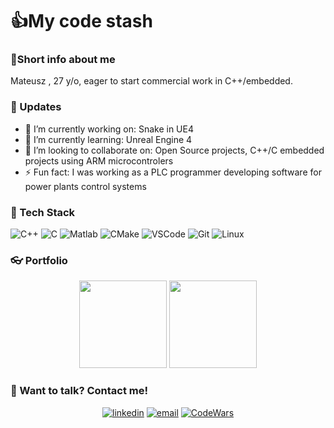 # 👍My code stash

### 👀Short info about me
Mateusz , 27 y/o, eager to start commercial work in C++/embedded.

### 📆 Updates
- 🔭 I’m currently working on: Snake in UE4
- 🌱 I’m currently learning: Unreal Engine 4 
- 👯 I’m looking to collaborate on: Open Source projects, C++/C embedded projects using ARM microcontrolers
- ⚡ Fun fact: I was working as a PLC programmer developing software for power plants control systems

### 🔨 Tech Stack

![C++](https://img.shields.io/badge/C++-00599C?style=for-the-badge&logo=C%2B%2B&l&logoColor=white)
![C](https://img.shields.io/badge/ANSI%20C-00355D?style=for-the-badge&logo=C&logoColor=white)
![Matlab](https://img.shields.io/badge/Matlab-00355D?style=for-the-badge&logo=Matlab&logoColor=D2691E)
![CMake](https://img.shields.io/badge/CMake-006400?style=for-the-badge&logo=CMake&logoColor=blue)
![VSCode](https://img.shields.io/badge/VS%20Code-54626F?style=for-the-badge&logo=visual-studio-code&logoColor=blue)
![Git](https://img.shields.io/badge/Git-F05032?style=for-the-badge&logo=git&logoColor=white)
![Linux](https://img.shields.io/badge/Linux-FBEC5D?style=for-the-badge&logo=Linux&logoColor=black)

### 👓 Portfolio
<p align="center">
  <a alt="GameOfLife" href="https://github.com/mEfiu94/GameOfLife"><img height="140em" src="https://github-readme-stats.vercel.app/api/pin/?username=mEfiu94&repo=GameOfLife&theme=tokyonight"/></a>
  <a alt="Wireless Monitoring System(old)" href="https://github.com/mEfiu94/bezprzewodowy_nadzor"><img height="140em" src="https://github-readme-stats.vercel.app/api/pin/?username=mEfiu94&repo=Bezprzewodowy_nadzor&theme=tokyonight"/></a> 
</p>

### 📱 Want to talk? Contact me!
<p align="center">
  <a href="https://www.linkedin.com/in/mateusz-krajnik/"><img alt="linkedin" src="https://img.shields.io/badge/LinkedIn-0077B5?logo=linkedin&logoColor=white&amp;style=flat-square"/></a>
  <a href="mailto:mateusz.krajnik@protonmail.com"><img alt="email" src="https://img.shields.io/badge/EMail-0077B5?logo=e-mail&logoColor=white&amp;style=flat-square"/></a>
  <a href="https://www.codewars.com/users/mEfiu"><img alt="CodeWars" src="https://img.shields.io/badge/CodeWars-red?logo=CodeWars&logoColor=Blacke&amp;style=flat-square"/></a>
</p>

